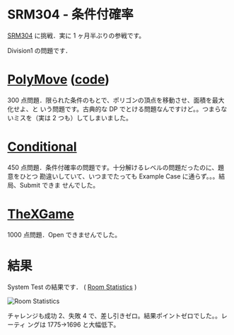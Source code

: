 # SRM304 - 条件付確率

<!--
date: 2006-05-29
-->

[SRM304](http://www.topcoder.com/stat?c=round_overview&rd=9825) に挑戦．実に 1
ヶ月半ぶりの参戦です。

Division1 の問題です．

# [PolyMove](http://www.topcoder.com/stat?c=problem_statement&pm=6190&rd=9825) ([code](http://www.topcoder.com/stat?c=problem_solution&rm=248766&rd=9825&pm=6190&cr=15632820))

300 点問題．限られた条件のもとで、ポリゴンの頂点を移動させ、面積を最大化せよ、と
いう問題です。古典的な DP でとける問題なんですけど。。つまらないミスを（実は 2
つも）してしまいました。

# [Conditional](http://www.topcoder.com/stat?c=problem_statement&pm=6412&rd=9825)

450 点問題．条件付確率の問題です。十分解けるレベルの問題だったのに、題意をひとつ
勘違いしていて、いつまでたっても Example Case に通らず。。。結局、Submit できま
せんでした。

# [TheXGame](http://www.topcoder.com/stat?c=problem_statement&pm=6137&rd=9825)

1000 点問題．Open できませんでした。

# 結果

System Test の結果です． (
[Room Statistics](http://www.topcoder.com/stat?c=coder_room_stats&cr=15632820&rd=9825&rm=248766)
)

![Room Statistics](http://static.flickr.com/67/189512705_850c0d10c2_o.png)

チャレンジも成功 2、失敗 4 で、差し引きゼロ。結果ポイントゼロでした。。レーティ
ングは 1775-&gt;1696 と大幅低下。
